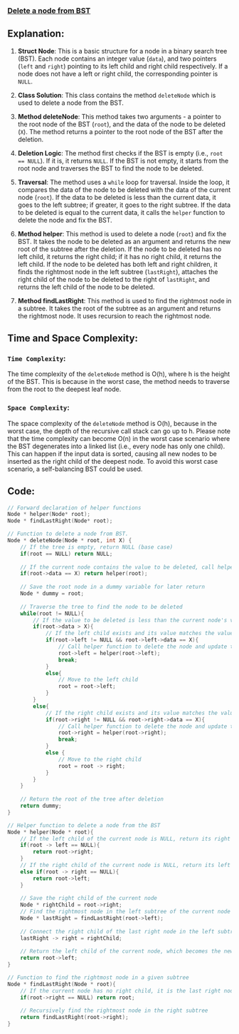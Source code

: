 ### [Delete a node from BST](https://www.geeksforgeeks.org/problems/delete-a-node-from-bst/1?utm_source=geeksforgeeks&utm_medium=article_practice_tab&utm_campaign=article_practice_tab)

## Explanation:
1. **Struct Node**: This is a basic structure for a node in a binary search tree (BST). Each node contains an integer value (`data`), and two pointers (`left` and `right`) pointing to its left child and right child respectively. If a node does not have a left or right child, the corresponding pointer is `NULL`.

2. **Class Solution**: This class contains the method `deleteNode` which is used to delete a node from the BST.

3. **Method deleteNode**: This method takes two arguments - a pointer to the root node of the BST (`root`), and the data of the node to be deleted (`X`). The method returns a pointer to the root node of the BST after the deletion.

4. **Deletion Logic**: The method first checks if the BST is empty (i.e., `root == NULL`). If it is, it returns `NULL`. If the BST is not empty, it starts from the root node and traverses the BST to find the node to be deleted.

5. **Traversal**: The method uses a `while` loop for traversal. Inside the loop, it compares the data of the node to be deleted with the data of the current node (`root`). If the data to be deleted is less than the current data, it goes to the left subtree; if greater, it goes to the right subtree. If the data to be deleted is equal to the current data, it calls the `helper` function to delete the node and fix the BST.

6. **Method helper**: This method is used to delete a node (`root`) and fix the BST. It takes the node to be deleted as an argument and returns the new root of the subtree after the deletion. If the node to be deleted has no left child, it returns the right child; if it has no right child, it returns the left child. If the node to be deleted has both left and right children, it finds the rightmost node in the left subtree (`lastRight`), attaches the right child of the node to be deleted to the right of `lastRight`, and returns the left child of the node to be deleted.

7. **Method findLastRight**: This method is used to find the rightmost node in a subtree. It takes the root of the subtree as an argument and returns the rightmost node. It uses recursion to reach the rightmost node.

## Time and Space Complexity:
### `Time Complexity`:
The time complexity of the `deleteNode` method is O(h), where h is the height of the BST. This is because in the worst case, the method needs to traverse from the root to the deepest leaf node.

### `Space Complexity`:
The space complexity of the `deleteNode` method is O(h), because in the worst case, the depth of the recursive call stack can go up to h.
Please note that the time complexity can become O(n) in the worst case scenario where the BST degenerates into a linked list (i.e., every node has only one child). This can happen if the input data is sorted, causing all new nodes to be inserted as the right child of the deepest node. To avoid this worst case scenario, a self-balancing BST could be used.

## Code:
```cpp
// Forward declaration of helper functions
Node * helper(Node* root);
Node * findLastRight(Node* root);

// Function to delete a node from BST.
Node * deleteNode(Node * root, int X) {
    // If the tree is empty, return NULL (base case)
    if(root == NULL) return NULL;
    
    // If the current node contains the value to be deleted, call helper function to delete it
    if(root->data == X) return helper(root);
    
    // Save the root node in a dummy variable for later return
    Node * dummy = root;
    
    // Traverse the tree to find the node to be deleted
    while(root != NULL){
        // If the value to be deleted is less than the current node's value
        if(root->data > X){
            // If the left child exists and its value matches the value to be deleted
            if(root->left != NULL && root->left->data == X){
                // Call helper function to delete the node and update the left child
                root->left = helper(root->left);
                break;
            }
            else{
                // Move to the left child
                root = root->left;
            }
        }
        else{
            // If the right child exists and its value matches the value to be deleted
            if(root->right != NULL && root->right->data == X){
                // Call helper function to delete the node and update the right child
                root->right = helper(root->right);
                break;
            }
            else {
                // Move to the right child
                root = root -> right;
            }
        }
    }
    
    // Return the root of the tree after deletion
    return dummy;
}

// Helper function to delete a node from the BST
Node * helper(Node * root){
    // If the left child of the current node is NULL, return its right child
    if(root -> left == NULL){
        return root->right;
    }
    // If the right child of the current node is NULL, return its left child
    else if(root -> right == NULL){
        return root->left;
    }
    
    // Save the right child of the current node
    Node * rightChild = root->right;
    // Find the rightmost node in the left subtree of the current node
    Node * lastRight = findLastRight(root->left);
    
    // Connect the right child of the last right node in the left subtree to the right child of the current node
    lastRight -> right = rightChild;
    
    // Return the left child of the current node, which becomes the new subtree root after deletion
    return root->left;
}

// Function to find the rightmost node in a given subtree
Node * findLastRight(Node * root){
    // If the current node has no right child, it is the last right node
    if(root->right == NULL) return root;
    
    // Recursively find the rightmost node in the right subtree
    return findLastRight(root->right);
}

```
